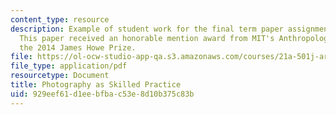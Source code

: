 ```yaml
---
content_type: resource
description: Example of student work for the final term paper assignment for the course.
  This paper received an honorable mention award from MIT's Anthropology Program for
  the 2014 James Howe Prize.
file: https://ol-ocw-studio-app-qa.s3.amazonaws.com/courses/21a-501j-art-craft-science-spring-2013/929eef61d1eebfbac53e8d10b375c83b_MIT21A_501JS13_Photography.pdf
file_type: application/pdf
resourcetype: Document
title: Photography as Skilled Practice
uid: 929eef61-d1ee-bfba-c53e-8d10b375c83b
---
```

